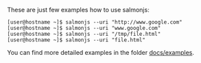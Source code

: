 These are just few examples how to use salmonjs:

```
[user@hostname ~]$ salmonjs --uri "http://www.google.com"
[user@hostname ~]$ salmonjs --uri "www.google.com"
[user@hostname ~]$ salmonjs --uri "/tmp/file.html"
[user@hostname ~]$ salmonjs --uri "file.html"
```

You can find more detailed examples in the folder [docs/examples](https://github.com/fabiocicerchia/salmonjs/tree/develop/docs/examples).
